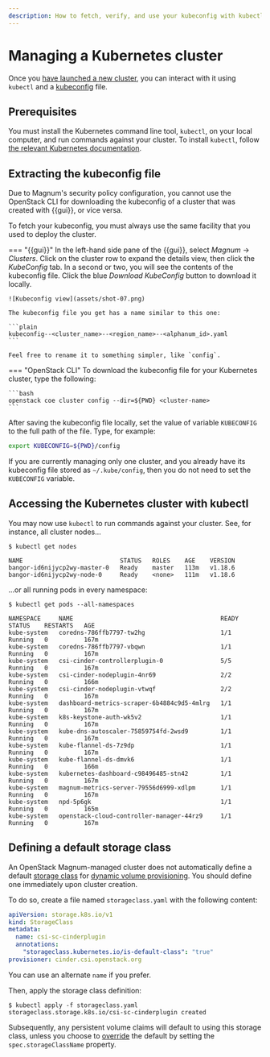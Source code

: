 ```yaml
---
description: How to fetch, verify, and use your kubeconfig with kubectl in a Magnum-managed Kubernetes cluster.
---
```

# Managing a Kubernetes cluster

Once you [have launched a new cluster](new-k8s-cluster.md), you can interact with it using `kubectl` and a [kubeconfig](https://kubernetes.io/docs/concepts/configuration/organize-cluster-access-kubeconfig/) file.

## Prerequisites

You must install the Kubernetes command line tool, `kubectl`, on your local computer, and run commands against your cluster.
To install `kubectl`, follow [the relevant Kubernetes documentation](https://kubernetes.io/docs/tasks/tools/#kubectl).

## Extracting the kubeconfig file

Due to Magnum's security policy configuration, you cannot use the OpenStack CLI for downloading the kubeconfig of a cluster that was created with {{gui}}, or vice versa.

To fetch your kubeconfig, you must always use the same facility that you used to deploy the cluster.

=== "{{gui}}"
    In the left-hand side pane of the {{gui}}, select *Magnum* → *Clusters*.
    Click on the cluster row to expand the details view, then click the *KubeConfig* tab.
    In a second or two, you will see the contents of the kubeconfig file.
    Click the blue *Download KubeConfig* button to download it locally.

    ![Kubeconfig view](assets/shot-07.png)

    The kubeconfig file you get has a name similar to this one:

    ```plain
    kubeconfig--<cluster_name>--<region_name>--<alphanum_id>.yaml
    ```

    Feel free to rename it to something simpler, like `config`.
=== "OpenStack CLI"
    To download the kubeconfig file for your Kubernetes cluster, type the following:

    ```bash
    openstack coe cluster config --dir=${PWD} <cluster-name>
    ```

After saving the kubeconfig file locally, set the value of variable `KUBECONFIG` to the full path of the file.
Type, for example:

```bash
export KUBECONFIG=${PWD}/config
```

If you are currently managing only one cluster, and you already have its kubeconfig file stored as `~/.kube/config`, then you do not need to set the `KUBECONFIG` variable.

## Accessing the Kubernetes cluster with kubectl

You may now use `kubectl` to run commands against your cluster.
See, for instance, all cluster nodes...

```console
$ kubectl get nodes

NAME                           STATUS   ROLES    AGE    VERSION
bangor-id6nijycp2wy-master-0   Ready    master   113m   v1.18.6
bangor-id6nijycp2wy-node-0     Ready    <none>   111m   v1.18.6
```

...or all running pods in every namespace:

```console
$ kubectl get pods --all-namespaces

NAMESPACE     NAME                                         READY   STATUS    RESTARTS   AGE
kube-system   coredns-786ffb7797-tw2hg                     1/1     Running   0          167m
kube-system   coredns-786ffb7797-vbqwn                     1/1     Running   0          167m
kube-system   csi-cinder-controllerplugin-0                5/5     Running   0          167m
kube-system   csi-cinder-nodeplugin-4nr69                  2/2     Running   0          166m
kube-system   csi-cinder-nodeplugin-vtwqf                  2/2     Running   0          167m
kube-system   dashboard-metrics-scraper-6b4884c9d5-4mlrg   1/1     Running   0          167m
kube-system   k8s-keystone-auth-wk5v2                      1/1     Running   0          167m
kube-system   kube-dns-autoscaler-75859754fd-2wsd9         1/1     Running   0          167m
kube-system   kube-flannel-ds-7z9dp                        1/1     Running   0          167m
kube-system   kube-flannel-ds-dmvk6                        1/1     Running   0          166m
kube-system   kubernetes-dashboard-c98496485-stn42         1/1     Running   0          167m
kube-system   magnum-metrics-server-79556d6999-xdlpm       1/1     Running   0          167m
kube-system   npd-5p6gk                                    1/1     Running   0          165m
kube-system   openstack-cloud-controller-manager-44rz9     1/1     Running   0          167m
```

## Defining a default storage class

An OpenStack Magnum-managed cluster does not automatically define a default [storage class](https://kubernetes.io/docs/concepts/storage/storage-classes/) for [dynamic volume provisioning](https://kubernetes.io/docs/concepts/storage/dynamic-provisioning/).
You should define one immediately upon cluster creation.

To do so, create a file named `storageclass.yaml` with the following content:

```yaml
apiVersion: storage.k8s.io/v1
kind: StorageClass
metadata:
  name: csi-sc-cinderplugin
  annotations:
    "storageclass.kubernetes.io/is-default-class": "true"
provisioner: cinder.csi.openstack.org
```

You can use an alternate `name` if you prefer.

Then, apply the storage class definition:

```console
$ kubectl apply -f storageclass.yaml
storageclass.storage.k8s.io/csi-sc-cinderplugin created
```

Subsequently, any persistent volume claims will default to using this storage class, unless you choose to [override](https://kubernetes.io/docs/concepts/storage/dynamic-provisioning/#using-dynamic-provisioning) the default by setting the `spec.storageClassName` property.
